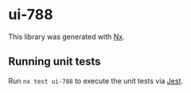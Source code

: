 # ui-788

This library was generated with [Nx](https://nx.dev).

## Running unit tests

Run `nx test ui-788` to execute the unit tests via [Jest](https://jestjs.io).

